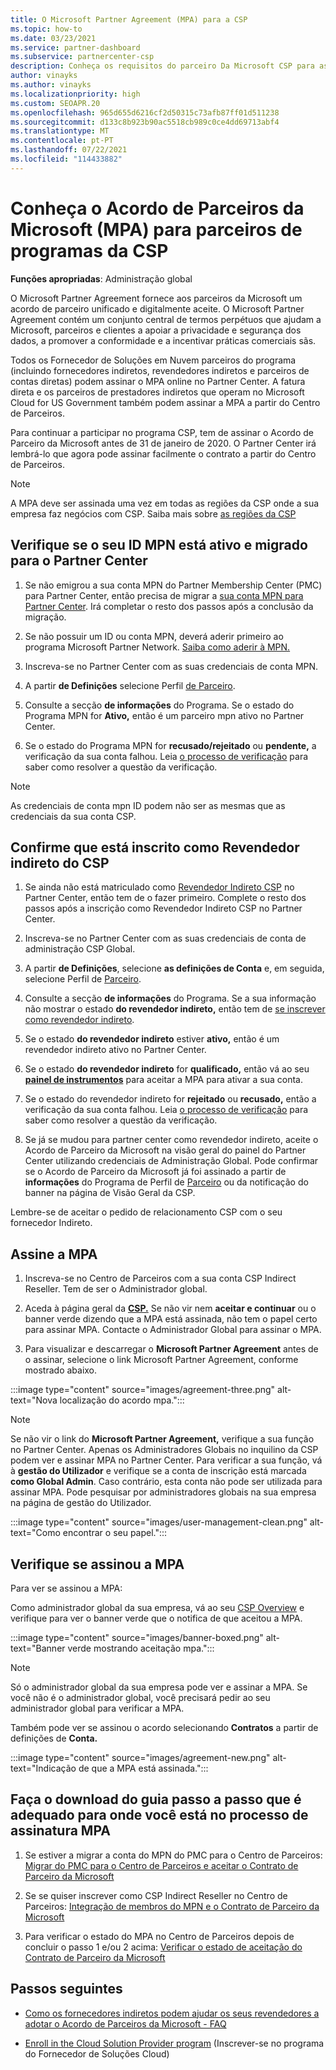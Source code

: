 ```yaml
---
title: O Microsoft Partner Agreement (MPA) para a CSP
ms.topic: how-to
ms.date: 03/23/2021
ms.service: partner-dashboard
ms.subservice: partnercenter-csp
description: Conheça os requisitos do parceiro Da Microsoft CSP para assinar e verificar este Acordo de Parceiro microsoft unificado e aceite digitalmente (MPA).
author: vinayks
ms.author: vinayks
ms.localizationpriority: high
ms.custom: SEOAPR.20
ms.openlocfilehash: 965d655d6216cf2d50315c73afb87ff01d511238
ms.sourcegitcommit: d133c8b923b90ac5518cb989c0ce4dd69713abf4
ms.translationtype: MT
ms.contentlocale: pt-PT
ms.lasthandoff: 07/22/2021
ms.locfileid: "114433882"
---
```

# <a name="learn-about-the-microsoft-partner-agreement-mpa-for-csp-program-partners"></a>Conheça o Acordo de Parceiros da Microsoft (MPA) para parceiros de programas da CSP

**Funções apropriadas**: Administração global

O Microsoft Partner Agreement fornece aos parceiros da Microsoft um acordo de parceiro unificado e digitalmente aceite. O Microsoft Partner Agreement contém um conjunto central de termos perpétuos que ajudam a Microsoft, parceiros e clientes a apoiar a privacidade e segurança dos dados, a promover a conformidade e a incentivar práticas comerciais sãs.

Todos os Fornecedor de Soluções em Nuvem parceiros do programa (incluindo fornecedores indiretos, revendedores indiretos e parceiros de contas diretas) podem assinar o MPA online no Partner Center. A fatura direta e os parceiros de prestadores indiretos que operam no Microsoft Cloud for US Government também podem assinar a MPA a partir do Centro de Parceiros.

Para continuar a participar no programa CSP, tem de assinar o Acordo de Parceiro da Microsoft antes de 31 de janeiro de 2020. O Partner Center irá lembrá-lo que agora pode assinar facilmente o contrato a partir do Centro de Parceiros.

>[!NOTE]
>A MPA deve ser assinada uma vez em todas as regiões da CSP onde a sua empresa faz negócios com CSP. Saiba mais sobre [as regiões da CSP](regional-authorization-overview.md) 

## <a name="verify-your-mpn-id-is-active-and-migrated-to-partner-center"></a>Verifique se o seu ID MPN está ativo e migrado para o Partner Center

1. Se não emigrou a sua conta MPN do Partner Membership Center (PMC) para Partner Center, então precisa de migrar a [sua conta MPN para Partner Center](./partner-membership-center-retirement-faq.md). Irá completar o resto dos passos após a conclusão da migração. 

1. Se não possuir um ID ou conta MPN, deverá aderir primeiro ao programa Microsoft Partner Network. [Saiba como aderir à MPN.](mpn-create-a-partner-center-account.md)

1. Inscreva-se no Partner Center com as suas credenciais de conta MPN.
 
1. A partir **de Definições** selecione Perfil [de Parceiro](https://partner.microsoft.com/pcv/accountsettings/connectedpartnerprofile).

1. Consulte a secção **de informações** do Programa. Se o estado do Programa MPN for **Ativo,** então é um parceiro mpn ativo no Partner Center.
 
1. Se o estado do Programa MPN for **recusado/rejeitado** ou **pendente,** a verificação da sua conta falhou. Leia [o processo de verificação](verification-responses.md) para saber como resolver a questão da verificação.



>[!NOTE]
>As credenciais de conta mpn ID podem não ser as mesmas que as credenciais da sua conta CSP.

## <a name="confirm-you-are-enrolled-as-a-csp-indirect-reseller"></a>Confirme que está inscrito como Revendedor indireto do CSP

1. Se ainda não está matriculado como [Revendedor Indireto CSP](indirect-reseller-tasks-in-partner-center.md) no Partner Center, então tem de o fazer primeiro. Complete o resto dos passos após a inscrição como Revendedor Indireto CSP no Partner Center.

1. Inscreva-se no Partner Center com as suas credenciais de conta de administração CSP Global.

1. A partir **de Definições**, selecione **as definições de Conta** e, em seguida, selecione Perfil de [Parceiro](https://partner.microsoft.com/pcv/accountsettings/partnerprofile).

1. Consulte a secção **de informações** do Programa. Se a sua informação não mostrar o estado **do revendedor indireto,** então tem de [se inscrever como revendedor indireto](indirect-reseller-tasks-in-partner-center.md).

1. Se o estado  **do revendedor indireto** estiver **ativo,** então é um revendedor indireto ativo no Partner Center.
 
4. Se o estado  **do revendedor indireto** for **qualificado,** então vá ao seu [**painel de instrumentos**](https://partner.microsoft.com/pcv/dashboard/overview) para aceitar a MPA para ativar a sua conta.
 
1. Se o estado do revendedor indireto for **rejeitado** ou **recusado,** então a verificação da sua conta falhou. Leia [o processo de verificação](verification-responses.md) para saber como resolver a questão da verificação.

1. Se já se mudou para partner center como revendedor indireto, aceite o Acordo de Parceiro da Microsoft na visão geral do painel do Partner Center utilizando credenciais de Administração Global. Pode confirmar se o Acordo de Parceiro da Microsoft já foi assinado a partir de **informações** do Programa de Perfil de [Parceiro](https://partner.microsoft.com/pcv/accountsettings/partnerprofile) ou da notificação do banner na página de Visão Geral da CSP.

Lembre-se de aceitar o pedido de relacionamento CSP com o seu fornecedor Indireto.

## <a name="sign-the-mpa"></a>Assine a MPA

1. Inscreva-se no Centro de Parceiros com a sua conta CSP Indirect Reseller. Tem de ser o Administrador global.
1. Aceda à página geral da **[CSP.](https://partner.microsoft.com/pcv/dashboard/overview)**  Se não vir nem **aceitar e continuar** ou o banner verde dizendo que a MPA está assinada, não tem o papel certo para assinar MPA. Contacte o Administrador Global para assinar o MPA.

1. Para visualizar e descarregar o **Microsoft Partner Agreement** antes de o assinar, selecione o link Microsoft Partner Agreement, conforme mostrado abaixo.

:::image type="content" source="images/agreement-three.png" alt-text="Nova localização do acordo mpa.":::

>[!NOTE]
>Se não vir o link do **Microsoft Partner Agreement,** verifique a sua função no Partner Center. Apenas os Administradores Globais no inquilino da CSP podem ver e assinar MPA no Partner Center. Para verificar a sua função, vá à **gestão do Utilizador** e verifique se a conta de inscrição está marcada **como Global Admin**. Caso contrário, esta conta não pode ser utilizada para assinar MPA. Pode pesquisar por administradores globais na sua empresa na página de gestão do Utilizador.

:::image type="content" source="images/user-management-clean.png" alt-text="Como encontrar o seu papel.":::

## <a name="verify-that-you-have-signed-the-mpa"></a>Verifique se assinou a MPA

Para ver se assinou a MPA:

 Como administrador global da sua empresa, vá ao seu [CSP Overview](https://partner.microsoft.com/pcv/dashboard/overview) e verifique para ver o banner verde que o notifica de que aceitou a MPA.

 
:::image type="content" source="images/banner-boxed.png" alt-text="Banner verde mostrando aceitação mpa.":::

>[!NOTE]
>Só o administrador global da sua empresa pode ver e assinar a MPA. Se você não é o administrador global, você precisará pedir ao seu administrador global para verificar a MPA.

Também pode ver se assinou o acordo selecionando **Contratos** a partir de definições de **Conta.**

:::image type="content" source="images/agreement-new.png" alt-text="Indicação de que a MPA está assinada.":::


## <a name="download-the-step-by-step-guide-thats-right-for-where-you-are-in-the-mpa-signing-process"></a>Faça o download do guia passo a passo que é adequado para onde você está no processo de assinatura MPA

1. Se estiver a migrar a conta do MPN do PMC para o Centro de Parceiros: [Migrar do PMC para o Centro de Parceiros e aceitar o Contrato de Parceiro da Microsoft](https://assetsprod.microsoft.com/mpn/migrate-pmc-pc-mpa-guide.pptx)

2. Se se quiser inscrever como CSP Indirect Reseller no Centro de Parceiros: [Integração de membros do MPN e o Contrato de Parceiro da Microsoft](https://assetsprod.microsoft.com/mpn/onboard-pc-csp-mpn-mpa-guide.pptx)

3. Para verificar o estado do MPA no Centro de Parceiros depois de concluir o passo 1 e/ou 2 acima: [Verificar o estado de aceitação do Contrato de Parceiro da Microsoft](https://assetsprod.microsoft.com/mpn/verify-mpa-acceptance-status.pptx)
 
## <a name="next-steps"></a>Passos seguintes

- [Como os fornecedores indiretos podem ajudar os seus revendedores a adotar o Acordo de Parceiros da Microsoft - FAQ](mpa-indirect-provider-faq.yml)

- [Enroll in the Cloud Solution Provider program](indirect-reseller-tasks-in-partner-center.md) (Inscrever-se no programa do Fornecedor de Soluções Cloud)